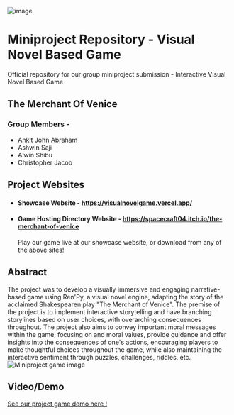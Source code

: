 ![image](https://github.com/AnkitJAbraham/Miniproject_VisualNovelGame/assets/114466432/3e650789-289c-4969-9e9c-23b4b98f79ef)<h1>Miniproject Repository - Visual Novel Based Game</h1>
Official repository for our group miniproject submission - Interactive Visual Novel Based Game

<h2>The Merchant Of Venice</h2>
<h3>Group Members - </h3>
<ul>
  <li>Ankit John Abraham</li>
  <li>Ashwin Saji</li>
  <li>Alwin Shibu</li>
  <li>Christopher Jacob</li>
</ul>
<h2>Project Websites</h2>
<ul>
  <li><h4>Showcase Website - <a href="https://visualnovelgame.vercel.app/">https://visualnovelgame.vercel.app/</a></h4></li>
  <li><h4>Game Hosting Directory Website - <a href="https://spacecraft04.itch.io/the-merchant-of-venice">https://spacecraft04.itch.io/the-merchant-of-venice</a></h4></li>
  <p>Play our game live at our showcase website, or download from any of the above sites!</p>
</ul>
<h2>Abstract</h2>
  The project was to develop a visually immersive and engaging narrative-based game using Ren'Py, a visual novel engine, adapting the story of the acclaimed Shakespearen play "The Merchant of Venice".
The premise of the project is to implement interactive storytelling and have branching storylines based on user choices, with overarching consequences throughout.
The project also aims to convey important moral messages within the game, focusing on and moral values, provide guidance and offer insights into the consequences of one's actions, encouraging players to make thoughtful choices throughout the game, while also maintaining the interactive sentiment through puzzles, challenges, riddles, etc.
<img src="[./novelsite/images/titleimg.png](https://github.com/AnkitJAbraham/Miniproject_VisualNovelGame/blob/main/novelsite/images/titleimg.png)" alt="Miniproject game image">
<h2>Video/Demo</h2>
<a href="https://www.youtube.com/watch?v=iZOCLmFYsNU">See our project game demo here !</a>




